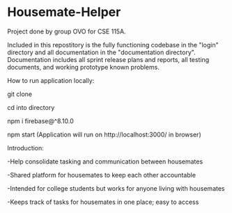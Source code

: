 # Housemate-Helper

Project done by group OVO for CSE 115A. 

Included in this repostitory is the fully functioning codebase in the "login" directory and all documentation in the "documentation directory". Documentation includes all sprint release plans and reports, all testing documents, and working prototype known problems.  



How to run application locally:

git clone

cd into directory

npm i firebase@^8.10.0  

npm start (Application will run on http://localhost:3000/ in browser)



Introduction:

-Help consolidate tasking and communication between housemates

-Shared platform for housemates to keep each other accountable

-Intended for college students but works for anyone living with housemates

-Keeps track of tasks for housemates in one place; easy to access
